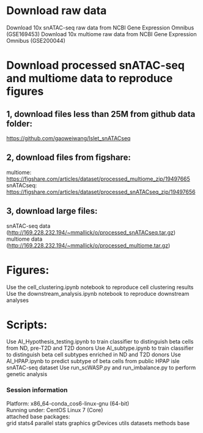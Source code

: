 # Download raw data
Download 10x snATAC-seq raw data from NCBI Gene Expression Omnibus (GSE169453)
Download 10x multiome raw data from NCBI Gene Expression Omnibus (GSE200044)

# Download processed snATAC-seq and multiome data to reproduce figures
## 1, download files less than 25M from github data folder:
https://github.com/gaoweiwang/Islet_snATACseq

## 2, download files from figshare:
multiome: https://figshare.com/articles/dataset/processed_multiome_zip/19497665
snATACseq: https://figshare.com/articles/dataset/processed_snATACseq_zip/19497656

## 3, download large files:
snATAC-seq data (http://169.228.232.194/~mmallick/o/processed_snATACseq.tar.gz)
multiome data (http://169.228.232.194/~mmallick/o/processed_multiome.tar.gz)
  
# Figures:
Use the cell_clustering.ipynb notebook to reproduce cell clustering results
Use the downstream_analysis.ipynb notebook to reproduce downstream analyses
  
# Scripts:
Use AI_Hypothesis_testing.ipynb to train classifier to distinguish beta cells from ND, pre-T2D and T2D donors
Use AI_subtype.ipynb to train classifier to distinguish beta cell subtypes enriched in ND and T2D donors
Use AI_HPAP.ipynb to predict subtype of beta cells from public HPAP isle snATAC-seq dataset
Use run_scWASP.py and run_imbalance.py to perform genetic analysis

### Session information
Platform: x86_64-conda_cos6-linux-gnu (64-bit) \
Running under: CentOS Linux 7 (Core) \
attached base packages: \
 grid  stats4  parallel  stats  graphics  grDevices utils  datasets  methods   base     
